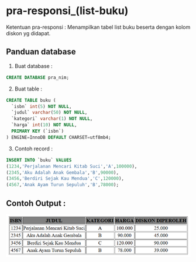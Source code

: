 # pra-responsi_(list-buku)

Ketentuan pra-responsi :
Menampilkan tabel list buku beserta dengan kolom diskon yg didapat.

## Panduan database

1. Buat database :
```sql
CREATE DATABASE pra_nim;
```

2. Buat table :
```sql
CREATE TABLE buku (
  `isbn` int(5) NOT NULL,
  `judul` varchar(50) NOT NULL,
  `kategori` varchar(1) NOT NULL,
  `harga` int(10) NOT NULL,
  PRIMARY KEY (`isbn`)
) ENGINE=InnoDB DEFAULT CHARSET=utf8mb4;
```

3. Contoh record :
```sql
INSERT INTO `buku` VALUES 
(1234,'Perjalanan Mencari Kitab Suci','A',100000),
(2345,'Aku Adalah Anak Gembala','B',90000),
(3456,'Berdiri Sejak Kau Mendua','C',120000),
(4567,'Anak Ayam Turun Sepuluh','B',78000);
```

## Contoh Output :
![tabel_pra-responsi](https://raw.githubusercontent.com/Itsnope/Kuliah/main/BASIS-DATA/pra-responsi_(list-buku)/tabel_pra-responsi.png)